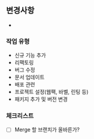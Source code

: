 ## 변경사항

-

### 작업 유형

<!--  작업 유형에 맞는 리스트만 제외하고 지워주시면 됩니다 :) 해당 주석은 지우지 않아도 돼요!-->

- 신규 기능 추가
- 리팩토링
- 버그 수정
- 문서 업데이트
- 배포 관련
- 프로젝트 설정(웹팩, 바벨, 린팅 등)
- 패키지 추가 및 버전 변경

### 체크리스트

- [ ] Merge 할 브랜치가 올바른가?
